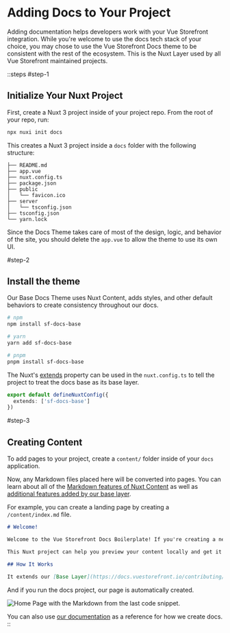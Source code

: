 # Adding Docs to Your Project

Adding documentation helps developers work with your Vue Storefront integration. While you're welcome to use the docs tech stack of your choice, you may chose to use the Vue Storefront Docs theme to be consistent with the rest of the ecosystem. This is the Nuxt Layer used by all Vue Storefront maintained projects.


::steps
#step-1
## Initialize Your Nuxt Project
First, create a Nuxt 3 project inside of your project repo. From the root of your repo, run:

```sh
npx nuxi init docs
```

This creates a Nuxt 3 project inside a `docs` folder with the following structure:

```
├── README.md
├── app.vue
├── nuxt.config.ts
├── package.json
├── public
│   └── favicon.ico
├── server
│   └── tsconfig.json
├── tsconfig.json
└── yarn.lock
```

Since the Docs Theme takes care of most of the design, logic, and behavior of the site, you should delete the `app.vue` to allow the theme to use its own UI.

#step-2
## Install the theme

Our Base Docs Theme uses Nuxt Content, adds styles, and other default behaviors to create consistency throughout our docs. 

```sh
# npm
npm install sf-docs-base

# yarn
yarn add sf-docs-base

# pnpm
pnpm install sf-docs-base
```

The Nuxt's [extends](https://nuxt.com/docs/getting-started/layers) property can be used in the `nuxt.config.ts` to tell the project to treat the docs base as its base layer.

```ts [nuxt.config.ts]
export default defineNuxtConfig({
  extends: ['sf-docs-base']
})
```

#step-3
## Creating Content

To add pages to your project, create a `content/` folder inside of your `docs` application. 

Now, any Markdown files placed here will be converted into pages. You can learn about all of the [Markdown features of Nuxt Content](https://content.nuxt.com/usage/markdown) as well as [additional features added by our base layer](3.base-layer.md). 

For example, you can create a landing page by creating a `/content/index.md` file. 

```md [index.md]
# Welcome!

Welcome to the Vue Storefront Docs Boilerplate! If you're creating a new Vue Storefront integration, this is the place to start. 

This Nuxt project can help you preview your content locally and get it ready to be merged into the Vue Storefront docs.

## How It Works

It extends our [Base Layer](https://docs.vuestorefront.io/contributing/docs/base-layer) to give you all of the modules, components, and features available in the deployed Vue Storefront docs.
```

And if you run the docs project, our page is automatically created. 

![Home Page with the Markdown from the last code snippet.](../2.docs/new-docs-page.png)

You can also use [our documentation](https://github.com/vuestorefront/vue-storefront/tree/main/docs) as a reference for how we create docs.
::